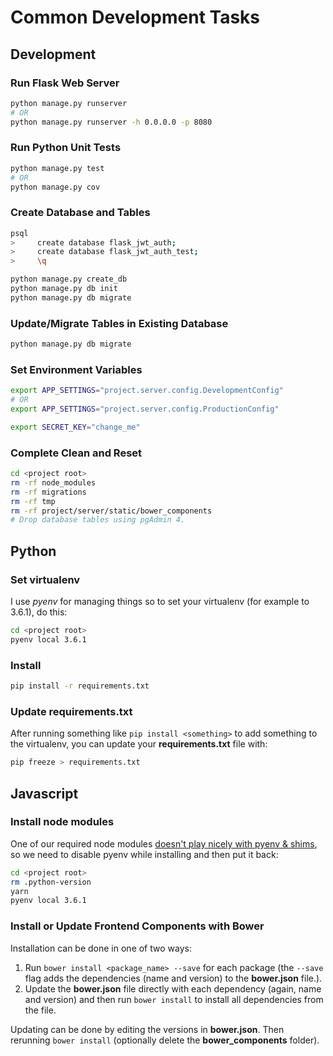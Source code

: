 # Common Development Tasks

## Development

### Run Flask Web Server

```sh
python manage.py runserver
# OR
python manage.py runserver -h 0.0.0.0 -p 8080
```

### Run Python Unit Tests

```sh
python manage.py test
# OR
python manage.py cov
```

### Create Database and Tables

```sh
psql
>     create database flask_jwt_auth;
>     create database flask_jwt_auth_test;
>     \q

python manage.py create_db
python manage.py db init
python manage.py db migrate
```

### Update/Migrate Tables in Existing Database

```sh
python manage.py db migrate
```

### Set Environment Variables

```sh
export APP_SETTINGS="project.server.config.DevelopmentConfig"
# OR
export APP_SETTINGS="project.server.config.ProductionConfig"

export SECRET_KEY="change_me"
```

### Complete Clean and Reset

```sh
cd <project root>
rm -rf node_modules
rm -rf migrations
rm -rf tmp
rm -rf project/server/static/bower_components
# Drop database tables using pgAdmin 4.
```

## Python

### Set virtualenv

I use *pyenv* for managing things so to set your virtualenv (for example to 3.6.1), do this:

```sh
cd <project root>
pyenv local 3.6.1
```

### Install

```sh
pip install -r requirements.txt
```

### Update requirements.txt

After running something like `pip install <something>` to add something to the virtualenv, you can update your **requirements.txt** file with:

```sh
pip freeze > requirements.txt
```

## Javascript

### Install node modules

One of our required node modules [doesn't play nicely with pyenv & shims](https://github.com/electron-userland/electron-builder/issues/638), so we need to disable pyenv while installing and then put it back:

```sh
cd <project root>
rm .python-version
yarn
pyenv local 3.6.1
```

### Install or Update Frontend Components with Bower

Installation can be done in one of two ways:

1. Run `bower install <package_name> --save` for each package (the `--save` flag adds the dependencies (name and version) to the **bower.json** file.).
2. Update the **bower.json** file directly with each dependency (again, name and version) and then run `bower install` to install all dependencies from the file.

Updating can be done by editing the versions in **bower.json**. Then rerunning `bower install` (optionally delete the **bower_components** folder).

